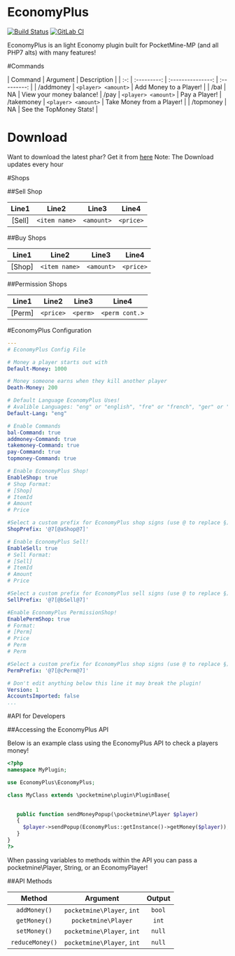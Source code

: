 # EconomyPlus  
[![Build Status](https://travis-ci.org/ImagicalGamer/EconomyPlus.svg?branch=master)](https://travis-ci.org/ImagicalGamer/EconomyPlus) 
[![GitLab CI](http://gitlab.com/pogogo007/EconomyPlus/badges/master/build.svg)](https://gitlab.com/pogogo007/EconomyPlus/pipelines?scope=branches)


EconomyPlus is an light Economy plugin built for PocketMine-MP (and all PHP7 alts) with many features!

#Commands

| Command | Argument | Description |
| :-: | :---------: | :---------------: | :---------: |
| /addmoney | `<player> <amount>` | Add Money to a Player! |
| /bal | NA | View your money balance!
| /pay | `<player> <amount>` | Pay a Player!
| /takemoney | `<player> <amount>` | Take Money from a Player! |
| /topmoney | NA | See the TopMoney Stats! |

# Download
Want to download the latest phar? Get it from [here](https://gitlab.com/Pogogo007/EconomyPlus/pipelines)
Note: The Download updates every hour

#Shops

##Sell Shop

| Line1 | Line2 | Line3 | Line4 |
| :---: | :---: | :---: | :---: |
| [Sell] | `<item name>` | `<amount>` | `<price>` |

##Buy Shops

| Line1 | Line2 | Line3 | Line4 |
| :---: | :---: | :---: | :---: |
| [Shop] | `<item name>` | `<amount>` | `<price>` |

##Permission Shops

| Line1 | Line2 | Line3 | Line4 |
| :---: | :---: | :---: | :---: |
| [Perm] | `<price>` | `<perm>` | `<perm cont.>` |

#EconomyPlus Configuration

```yaml
---
# EconomyPlus Config File

# Money a player starts out with
Default-Money: 1000

# Money someone earns when they kill another player
Death-Money: 200

# Default Language EconomyPlus Uses!
# Avalible Languages: "eng" or "english", "fre" or "french", "ger" or "german", "chi" or "chinese", "schi" or "simplified chinese", "rus" or "russian"
Default-Lang: "eng"

# Enable Commands
bal-Command: true
addmoney-Command: true
takemoney-Command: true
pay-Command: true
topmoney-Command: true

# Enable EconomyPlus Shop!
EnableShop: true
# Shop Format:
# [Shop]
# ItemId
# Amount
# Price

#Select a custom prefix for EconomyPlus shop signs (use @ to replace §)
ShopPrefix: '@7[@aShop@7]'

# Enable EconomyPlus Sell!
EnableSell: true
# Sell Format:
# [Sell]
# ItemId
# Amount
# Price

#Select a custom prefix for EconomyPlus sell signs (use @ to replace §)
SellPrefix: '@7[@bSell@7]'

#Enable EconomyPlus PermissionShop!
EnablePermShop: true
# Format:
# [Perm]
# Price
# Perm
# Perm

#Select a custom prefix for EconomyPlus shop signs (use @ to replace §)
PermPrefix: '@7[@cPerm@7]'

# Don't edit anything below this line it may break the plugin!
Version: 1
AccountsImported: false
...
```

#API for Developers

##Accessing the EconomyPlus API

Below is an example class using the EconomyPlus API to check a players money!

```php
<?php
namespace MyPlugin;

use EconomyPlus\EconomyPlus;

class MyClass extends \pocketmine\plugin\PluginBase{
   

   public function sendMoneyPopup(\pocketmine\Player $player)
   {
     $player->sendPopup(EconomyPlus::getInstance()->getMoney($player));
   }
}
?>
```
When passing variables to methods within the API you can pass a pocketmine\Player, String, or an EconomyPlayer!

##API Methods

| Method | Argument | Output |
| :---: | :---: | :---: |
| `addMoney()`  | `pocketmine\Player`, `int`| `bool` |
| `getMoney()`  | `pocketmine\Player`| `int` |
| `setMoney()`  | `pocketmine\Player`, `int`| `null` |
| `reduceMoney()`  | `pocketmine\Player`, `int`| `null` |
